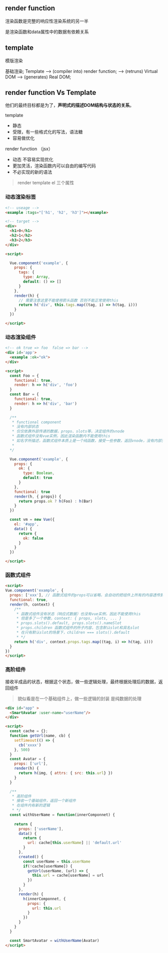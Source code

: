 ## render function
渲染函数是完整的响应性渲染系统的另一半

是渲染函数和data属性中的数据有依赖关系

## template 
模版渲染

基础渲染;
Template
--> (compiler into) render function;
--> (retruns) Virtual DOM
--> (generates) Real DOM;


## render function Vs Template
他们的最终目标都是为了，**声明式的描述DOM结构与状态的关系**。

template
+ 静态
+ 受限，有一些格式化的写法，语法糖
+ 容易做优化

render function （jsx）
+ 动态 不容易实现优化
+ 更加灵活，渲染函数内可以自由的编写代码
+ 不必实现的新的语法


> render 
> template
> el
> 三个属性


### 动态渲染标签
```html
<!-- useage -->
<example :tags="['h1', 'h2', 'h3']"></example>

<!-- target -->
<div>
  <h1>0</h1>
  <h2>1</h2>
  <h3>2</h3>
</div>

<script>

  Vue.component('example', {
    props: {
      tags: {
        type: Array,
        default: () => []
      }
    },
    render(h) {
      // 需要注意这里不能使用箭头函数 否则不能正常使用this
      return h('div', this.tags.map((tag, i) => h(tag, i)))
    }
  })

</script>
```

### 动态渲染组件
```html
<!-- ok true => foo  false => bar -->
<div id='app'>
  <example :ok="ok">
</div>

<script>
  const Foo = {
    functional: true,
    render: h => h('div', 'foo')
  }
  const Bar = {
    functional: true,
    render: h => h('div', 'bar')
  }

  /**
   * functional component
   * 没有内部状态
   * 仅仅依靠外部传递的数据，props、slots等，决定组件的vnode
   * 函数式组件没有vue实例，因此渲染函数内不能使用this
   * 如名字所描述，函数式组件本质上是一个纯函数，接受一些参数，返回vnode，没有内部变量，仅仅靠参数决定返回值
   * 
  */

  Vue.component('example', {
    props: {
      ok: {
        type: Boolean,
        default: true
      }
    },
    functional: true
    render(h, { props}) {
      return props.ok ? h(Foo) : h(Bar)
    }
  })

  const vm = new Vue({
    el: '#app',
    data() {
      return {
        ok: false
      }
    }
  })

</script>
```

### 函数式组件
```html
<script>
Vue.component('example', {
  props: ['xxx'], // 函数式组件的props可以省略，会自动的把组件上所有的内容透传到内部
  functional: true,
  render(h, context) {
    /**
     * 函数式组件没有状态（响应式数据）也没有vue实例，因此不能使用this
     * 但是多了一个参数，context: { props, slots, ... }
     * props.slots().default, props.slots().nameSlot
     * props.children 函数式组件的所子内容，包含默认slot和具名slot
     * 在只有默认slot的场景下，children === slots().default
     * */ 
    return h('div', context.props.tags.map((tag, i) => h(tag, i)))
  }
})
</script>
```

### 高阶组件
接收半成品的状态，根据这个状态，做一些逻辑处理，最终根据处理后的数据，返回组件

> 貌似看是在一个基础组件上，做一些逻辑的封装
> 是纯数据的处理

```html
<div id="app" >
  <SmartAvatar :user-name="userName"/>
</div>

<script>
  const cache = {};
  function getUrl(name, cb) {
    setTimeout(() => {
      cb('xxxx')
    }, 500)
  }
  const Avatar = {
    props: ['url'], 
    render(h) {
      return h(img, { attrs: { src: this.url} })
    }
  }

  /**
   * 高阶组件
   * 接收一个基础组件，返回一个新组件
   * 在组件内有新的逻辑
   * */ 
  const withUserName = function(innerComponnet) {
    
    return {
      props: ['userName'],
      data() {
        return {
          url: cache[this.userName] || 'default.url'
        }
      },
      created() {
        const userName = this.userName
        if(!cache[userName]) {
          getUrl(userName, (url) => {
            this.url = cache[userName] = url
          })
        }
      },
      render(h) {
        h(innerComponnet, { 
          props: { 
            url: this.url
          }
        })
      }
    }
  }

  const SmartAvatar = withUserName(Avatar)
</script>

```